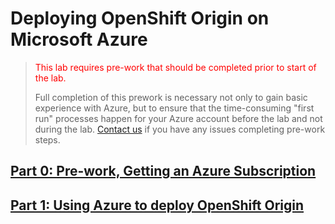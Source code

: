 # Deploying OpenShift Origin on Microsoft Azure

><font color=red>This lab requires pre-work that should be completed prior to start of the lab.</font>
>
> Full completion of this prework is necessary not only to gain basic experience with Azure, but to ensure that the time-consuming "first run" processes happen for your Azure account before the lab and not during the lab. <a href="mailto:openshiftrunsonazure@microsoft.com?Subject=Prework question">Contact us</a> if you have any issues completing pre-work steps.

## [Part 0: Pre-work, Getting an Azure Subscription](Part0.md) 

## [Part 1: Using Azure to deploy OpenShift Origin](Part1.md)
